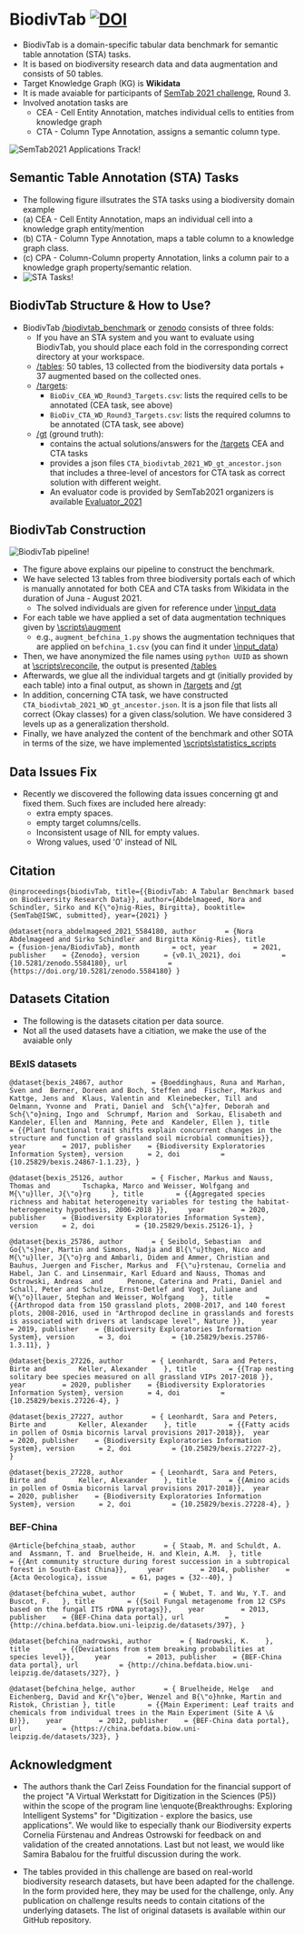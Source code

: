 # BiodivTab [![DOI](https://zenodo.org/badge/DOI/10.5281/zenodo.6461556.svg)](https://doi.org/10.5281/zenodo.6461556)


* BiodivTab is a domain-specific tabular data benchmark for semantic table annotation (STA) tasks.
* It is based on biodiversity research data and data augmentation and consists of 50 tables.
* Target Knowledge Graph (KG) is **Wikidata**
* It is made avaiable for participants of [SemTab 2021 challenge](https://www.cs.ox.ac.uk/isg/challenges/sem-tab/2021/index.html), Round 3.
* Involved anotation tasks are 
  * CEA - Cell Entity Annotation, matches individual cells to entities from knowledge graph
  * CTA - Column Type Annotation, assigns a semantic column type.

![SemTab2021 Applications Track!](images/certificate.png)

## Semantic Table Annotation (STA) Tasks
* The following figure illsutrates the STA tasks using a biodiversity domain example
* (a) CEA - Cell Entity Annotation, maps an individual cell into a knowledge graph entity/mention
* (b) CTA - Column Type Annotation, maps a table column to a knowledge graph class.
* (c) CPA - Column-Column property Annotation, links a column pair to a knowledge graph property/semantic relation.   
* ![STA Tasks!](images/sta_tasks.png)

## BiodivTab Structure & How to Use?
* BiodivTab [/biodivtab_benchmark](/benchmark) or  [zenodo](https://zenodo.org) consists of three folds:
  * If you have an STA system and you want to evaluate using BiodivTab, you should place each fold in the corresponding correct directory at your workspace.
  * [/tables](/benchmark/tables): 50 tables, 13  collected from the biodiversity data portals + 37 augmented based on the collected ones.
  * [/targets](/benchmark/targets): 
    * `BioDiv_CEA_WD_Round3_Targets.csv`: lists the required cells to be annotated (CEA task, see above)
    * `BioDiv_CTA_WD_Round3_Targets.csv`: lists the required columns to be annotated (CTA task, see above) 
  * [/gt](/benchmark/gt) (ground truth): 
    * contains the actual solutions/answers for the [/targets](/benchmark/targets) CEA and CTA tasks
    * provides a json files `CTA_biodivtab_2021_WD_gt_ancestor.json` that includes a three-level of ancestors for CTA task as correct solution with different weight.
    * An evaluator code is provided by SemTab2021 organizers is available [Evaluator_2021](https://github.com/sem-tab-challenge/aicrowd-evaluator/tree/master/Evaluator_2021) 

## BiodivTab Construction
![BiodivTab pipeline!](images/pipeline.png)
* The figure above explains our pipeline to construct the benchmark.
* We have selected 13 tables from three biodiversity portals each of which is manually annotated for both CEA and CTA tasks from Wikidata in the duration of Juna - August 2021.
  * The solved individuals are given for reference under [\input_data](\input_data)
* For each table we have applied a set of data augmentation techniques given by  [\scripts\augment](\scripts\augment)
  * e.g., `augment_befchina_1.py` shows the augmentation techniques that are applied on `befchina_1.csv` (you can find it under [\input_data](\input_data))
* Then, we have anonymized the file names using `python UUID` as shown at [\scripts\reconcile](\scripts\reconcile), the output is presented [/tables](/benchmark/tables)
* Afterwards, we glue all the individual targets and gt (initially provided by each table) into a final output, as shown in [/targets](/benchmark/targets) and [/gt](/benchmark/gt)
* In addition, concerning CTA task, we have constructed `CTA_biodivtab_2021_WD_gt_ancestor.json`. It is a json file that lists all correct (Okay classes) for a given class/solution. We have considered 3 levels up as a generalization thershold. 
* Finally, we have analyzed the content of the benchmark and other SOTA in terms of the size, we have implemented [\scripts\statistics_scripts](/scripts/statistics_scripts)

## Data Issues Fix
* Recently we discovered the following data issues concerning gt and fixed them. Such fixes are included here already:
  * extra empty spaces. 
  * empty target columns/cells.
  * Inconsistent usage of NIL for empty values.
  * Wrong values, used '0' instead of NIL

## Citation 

`@inproceedings{biodivTab,
	title={{BiodivTab: A Tabular Benchmark based on Biodiversity Research Data}},
	author={Abdelmageed, Nora and Schindler, Sirko and K{\"o}nig-Ries, Birgitta},
	booktitle={SemTab@ISWC, submitted},
	year={2021}
}`

`@dataset{nora_abdelmageed_2021_5584180,
  author       = {Nora Abdelmageed and
                  Sirko Schindler and
                  Birgitta König-Ries},
  title        = {fusion-jena/BiodivTab},
  month        = oct,
  year         = 2021,
  publisher    = {Zenodo},
  version      = {v0.1\_2021},
  doi          = {10.5281/zenodo.5584180},
  url          = {https://doi.org/10.5281/zenodo.5584180}
}`

## Datasets Citation
* The following is the datasets citation per data source.
* Not all the used datasets have a citiation, we make the use of the avaiable only 
### BExIS datasets

`@dataset{bexis_24867,
	author       = {Boeddinghaus, Runa and
	Marhan, Sven and 
	Berner, Doreen and
	Boch, Steffen and 
	Fischer, Markus and 
	Kattge, Jens and 
	Klaus, Valentin and 
	Kleinebecker, Till and 
	Oelmann, Yvonne and 
	Prati, Daniel and 
	Sch{\"a}fer, Deborah and 
	Sch{\"o}ning, Ingo and 
	Schrumpf, Marion and 
	Sorkau, Elisabeth and 
	Kandeler, Ellen and 
	Manning, Pete and 
	Kandeler, Ellen },
	title        = {{Plant functional trait shifts explain concurrent changes in the structure and function of grassland soil microbial communities}},	
	year         = 2017,
	publisher    = {Biodiversity Exploratories Information System},
	version      = 2,
	doi          = {10.25829/bexis.24867-1.1.23},
}`

`@dataset{bexis_25126,
	author       = {
	Fischer, Markus and
	Nauss, Thomas and		
	Tschapka, Marco and
	Weisser, Wolfgang and
	M{\"u}ller, J{\"o}rg	
	},
	title        = {{Aggregated species richness and habitat heterogeneity variables for testing the habitat-heterogeneity hypothesis, 2006-2018 }},	
	year         = 2020,
	publisher    = {Biodiversity Exploratories Information System},
	version      = 2,
	doi          = {10.25829/bexis.25126-1},
}`

`@dataset{bexis_25786,
	author       = {
	Seibold, Sebastian  and
	Go{\"s}ner, Martin and
	Simons, Nadja and
	Bl{\"u}thgen, Nico and
	M{\"u}ller, J{\"o}rg and
	Ambarli, Didem and
	Ammer, Christian and
	Bauhus,	Juergen and
	Fischer, Markus and 
	F{\"u}rstenau, Cornelia and		
	Habel, Jan C. and
	Linsenmair, Karl Eduard and
	Nauss, Thomas and
	Ostrowski, Andreas  and		
	Penone,	Caterina and
	Prati, Daniel and
	Schall, Peter and
	Schulze, Ernst-Detlef and
	Vogt, Juliane and
	W{\"o}llauer, Stephan and
	Weisser, Wolfgang	
	},
	title        = {{Arthropod data from 150 grassland plots, 2008-2017, and 140 forest plots, 2008-2016, used in "Arthropod decline in grasslands and forests is associated with drivers at landscape level", Nature }},	
	year         = 2019,
	publisher    = {Biodiversity Exploratories Information System},
	version      = 3,
	doi          = {10.25829/bexis.25786-1.3.11},
}`

`@dataset{bexis_27226,
	author       = {
	Leonhardt, Sara and
	Peters, Birte and		
	Keller, Alexander	
	},
	title        = {{Trap nesting solitary bee species measured on all grassland VIPs 2017-2018 }},	
	year         = 2020,
	publisher    = {Biodiversity Exploratories Information System},
	version      = 4,
	doi          = {10.25829/bexis.27226-4},
}`

`@dataset{bexis_27227,
	author       = {
	Leonhardt, Sara and
	Peters, Birte and		
	Keller, Alexander 	
	},
	title        = {{Fatty acids in pollen of Osmia bicornis larval provisions 2017-2018}},	
	year         = 2020,
	publisher    = {Biodiversity Exploratories Information System},
	version      = 2,
	doi          = {10.25829/bexis.27227-2},	
}`

`@dataset{bexis_27228,
	author       = {
	Leonhardt, Sara and
	Peters, Birte and		
	Keller, Alexander 	
	},
	title        = {{Amino acids in pollen of Osmia bicornis larval provisions 2017-2018}},	
	year         = 2020,
	publisher    = {Biodiversity Exploratories Information System},
	version      = 2,
	doi          = {10.25829/bexis.27228-4},
}`

### BEF-China

`@Article{befchina_staab,
	author       = {
	Staab, M. and
	Schuldt, A. and 
	Assmann, T. and 
	Bruelheide, H. and
	Klein, A.M.	
	},
	title        = {{Ant community structure during forest succession in a subtropical forest in South-East China}},	
	year         = 2014,
	publisher    = {Acta Oecologica},
	issue      = 61,
	pages = {32--40},
}`

`@dataset{befchina_wubet,
	author       = {
	Wubet, T. and
	Wu, Y.T. and 
	Buscot, F.	
	},
	title        = {{Soil Fungal metagenome from 12 CSPs based on the fungal ITS rDNA pyrotags}},	
	year         = 2013,
	publisher    = {BEF-China data portal},
	url          = {http://china.befdata.biow.uni-leipzig.de/datasets/397},
}`

`@dataset{befchina_nadrowski,
	author       = {
	Nadrowski, K.	
	},
	title        = {{Deviations from stem breaking probabilities at species level}},	
	year         = 2013,
	publisher    = {BEF-China data portal},
	url          = {http://china.befdata.biow.uni-leipzig.de/datasets/327},
}`

`@dataset{befchina_helge,
	author       = {
	Bruelheide, Helge	and
	Eichenberg,	David and
	Kr{\"o}ber,	Wenzel and
	B{\"o}hnke,	Martin and
	Ristok,	Christian
	},
	title        = {{Main Experiment: Leaf traits and chemicals from individual trees in the Main Experiment (Site A \& B)}},	
	year         = 2012,
	publisher    = {BEF-China data portal},
	url          = {https://china.befdata.biow.uni-leipzig.de/datasets/323},
}`

## Acknowledgment 
* The authors thank the Carl Zeiss Foundation for the financial support of the project "A Virtual Werkstatt for Digitization in the Sciences (P5)} within the scope of the program line \enquote{Breakthroughs: Exploring Intelligent Systems" for "Digitization - explore the basics, use applications".
We would like to especially thank our Biodiversity experts Cornelia Fürstenau and Andreas Ostrowski for feedback on and validation of the created annotations.
Last but not least, we would like Samira Babalou for the fruitful discussion during the work.

* The tables provided in this challenge are based on real-world biodiversity research datasets, but have been adapted for the challenge.
In the form provided here, they may be used for the challenge, only.
Any publication on challenge results needs to contain citations of the underlying datasets.
The list of original datasets is available within our GitHub repository.
